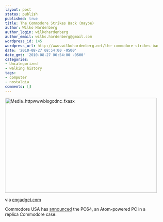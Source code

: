 ```yaml
---
layout: post
status: publish
published: true
title: The Commodore Strikes Back (maybe)
author: Wilko Hardenberg
author_login: wilkohardenberg
author_email: wilko.hardenberg@gmail.com
wordpress_id: 145
wordpress_url: http://www.wilkohardenberg.net/the-commodore-strikes-back-maybe/
date: '2010-08-27 08:54:00 -0500'
date_gmt: '2010-08-27 06:54:00 -0500'
categories:
- Uncategorized
- walking history
tags:
- computer
- nostalgia
comments: []
---
```


<div class="posterous_bookmarklet_entry">
<div class='p_embed p_image_embed'>
<a href="http://www.wilkohardenberg.net/wp-content/uploads/2010/08/media_httpwwwblogcdnc_FxAsx.jpg.scaled1000.jpg"><img alt="Media_httpwwwblogcdnc_fxasx" height="312" src="http://www.wilkohardenberg.net/wp-content/uploads/2010/08/media_httpwwwblogcdnc_FxAsx.jpg.scaled1000-300x187.jpg" width="500" /></a><br />
</div></p>
<div class="posterous_quote_citation">via <a href="http://www.engadget.com/2010/08/26/commodore-usa-announces-the-pc64-an-atom-powered-pc-in-a-replic/">engadget.com</a></div></p>
<p>Commodore USA has <a href="http://www.engadget.com/2010/08/26/commodore-usa-announces-the-pc64-an-atom-powered-pc-in-a-replic/">announced</a> the PC64, an Atom-powered PC in a replica Commodore case.</p><br />
</div>
